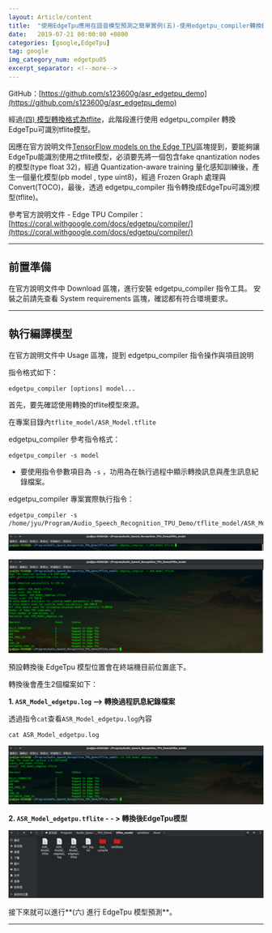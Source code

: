 ```yaml
---
layout: Article/content
title:  "使用EdgeTpu應用在語音模型預測之簡單實例(五)-使用edgetpu_compiler轉換EdgeTpu可識別tflite模型"
date:   2019-07-21 00:00:00 +0800
categories: [google,EdgeTpu]
tag: google
img_category_num: edgetpu05
excerpt_separator: <!--more-->
---
```


<!--more-->

GitHub：[https://github.com/s123600g/asr_edgetpu_demo](https://github.com/s123600g/asr_edgetpu_demo)

經過[(四) 模型轉換格式為tflite](https://s123600g.github.io/google/edgetpu/2019/07/20/%E4%BD%BF%E7%94%A8EdgeTpu%E6%87%89%E7%94%A8%E5%9C%A8%E8%AA%9E%E9%9F%B3%E6%A8%A1%E5%9E%8B%E9%A0%90%E6%B8%AC%E4%B9%8B%E7%B0%A1%E5%96%AE%E5%AF%A6%E4%BE%8B(%E5%9B%9B)-%E6%A8%A1%E5%9E%8B%E8%BD%89%E6%8F%9B%E6%A0%BC%E5%BC%8F%E7%82%BAtflite.html)，此階段進行使用 edgetpu_compiler 轉換EdgeTpu可識別tflite模型。

因應在官方說明文件[TensorFlow models on the Edge TPU](https://coral.withgoogle.com/docs/edgetpu/models-intro/)區塊提到，要能夠讓EdgeTpu能識別使用之tflite模型，必須要先將一個包含fake qnantization nodes的模型(type float 32)，經過 Quantization-aware training 量化感知訓練後，產生一個量化模型(pb model , type uint8)，經過 Frozen Graph 處理與Convert(TOCO)，最後，透過 edgetpu_compiler 指令轉換成EdgeTpu可識別模型(tflite)。

參考官方說明文件 - Edge TPU Compiler：
[https://coral.withgoogle.com/docs/edgetpu/compiler/](https://coral.withgoogle.com/docs/edgetpu/compiler/)

---

## 前置準備
在官方說明文件中 Download 區塊，進行安裝 edgetpu_compiler 指令工具。
安裝之前請先查看 System requirements 區塊，確認都有符合環境要求。

---

## 執行編譯模型
在官方說明文件中 Usage 區塊，提到 edgetpu_compiler 指令操作與項目說明

指令格式如下：
```shell
edgetpu_compiler [options] model...
```
首先，要先確認使用轉換的tflite模型來源。

在專案目錄內`tflite_model/ASR_Model.tflite`

edgetpu_compiler 參考指令格式：

```shell
edgetpu_compiler -s model
```

- 要使用指令參數項目為 `-s` ，功用為在執行過程中顯示轉換訊息與產生訊息紀錄檔案。

edgetpu_compiler 專案實際執行指令：

```shell
edgetpu_compiler -s /home/jyu/Program/Audio_Speech_Recognition_TPU_Demo/tflite_model/ASR_Model.tflite
```

![](edgetpu05-01.png)

![](edgetpu05-02.png)

預設轉換後 EdgeTpu 模型位置會在終端機目前位置底下。

轉換後會產生2個檔案如下：

**1. `ASR_Model_edgetpu.log` --> 轉換過程訊息紀錄檔案**

透過指令`cat`查看`ASR_Model_edgetpu.log`內容

```shell
cat ASR_Model_edgetpu.log
```

![](edgetpu05-03.png)

<script src="https://gist.github.com/s123600g/f5d89147ffd5a510aad3f4eed6b4cbed.js"></script>


**2. `ASR_Model_edgetpu.tflite` - - > 轉換後EdgeTpu模型**

![](edgetpu05-04.png)

接下來就可以進行**(六) 進行 EdgeTpu 模型預測**。

---
